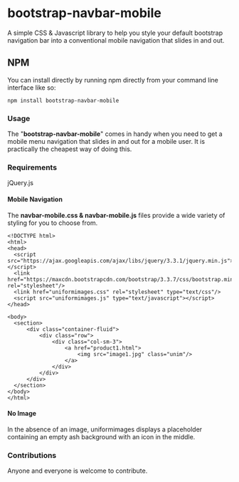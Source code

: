 # bootstrap-navbar-mobile
A simple CSS &amp; Javascript library to help you style your default bootstrap navigation bar into a conventional mobile navigation that slides in and out.

## NPM
You can install directly by running npm directly from your command line interface like so: 
```
npm install bootstrap-navbar-mobile
```

### Usage
The "**bootstrap-navbar-mobile**" comes in handy when you need to get a mobile menu navigation that slides in and out for a mobile user. It is practically the cheapest way of doing this.

### Requirements
jQuery.js

#### Mobile Navigation
The **navbar-mobile.css & navbar-mobile.js** files provide a wide variety of styling for you to choose from.
```
<!DOCTYPE html>
<html>
<head>
  <script src="https://ajax.googleapis.com/ajax/libs/jquery/3.3.1/jquery.min.js"></script>
  <link href="https://maxcdn.bootstrapcdn.com/bootstrap/3.3.7/css/bootstrap.min.css" rel="stylesheet"/>
  <link href="uniformimages.css" rel="stylesheet" type="text/css"/>
  <script src="uniformimages.js" type="text/javascript"></script>
</head>

<body>
  <section>
      <div class="container-fluid">
          <div class="row">
              <div class="col-sm-3">
                  <a href="product1.html">
                      <img src="image1.jpg" class="unim"/>
                  </a>
              </div>
          </div>
      </div>
  </section>
</body>
</html>
```


#### No Image
In the absence of an image, uniformimages displays a placeholder containing an empty ash background with an icon in the middle.

### Contributions
Anyone and everyone is welcome to contribute. 
